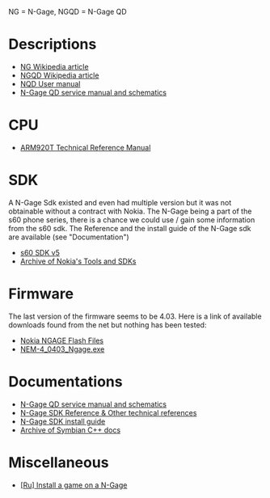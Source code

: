 NG = N-Gage, NGQD = N-Gage QD


# Descriptions

* [NG Wikipedia article](https://en.wikipedia.org/wiki/N-Gage)
* [NGQD Wikipedia article](https://en.wikipedia.org/wiki/N-Gage_QD)
* [NQD User manual](http://www.manualslib.com/manual/112327/Nokia-N-Gage-Qd.html?page=4#manual)
* [N-Gage QD service manual and schematics](http://www.cpkb.org/wiki/Nokia_N-Gage_QD_service_manual_and_schematics_download)

# CPU


* [ARM920T Technical Reference Manual](http://infocenter.arm.com/help/index.jsp?topic=/com.arm.doc.ddi0151c/I71066.html) 


# SDK


A N-Gage Sdk existed and even had multiple version but it was not obtainable without a contract with Nokia. The N-Gage being a part of the s60 phone series, there is a chance we could use / gain some information from the s60 sdk.
The Reference and the install guide of the N-Gage sdk are available (see "Documentation") 


* [s60 SDK v5](http://www.mediafire.com/download/mbahmx9nyry45vj/S60_5th_SDK_ASP_v1.0.1.zip)
* [Archive of Nokia's Tools and SDKs](https://www.mediafire.com/folder/79jhy594xb3uk/Symbian_Development)


# Firmware

The last version of the firmware seems to be 4.03. Here is a link of available downloads found from the net but nothing has been tested:

* [Nokia NGAGE Flash Files](http://www.freeflashfile.com/nokia.php?opt=bm9raWEvRENUNC9OR0FHRS5ORU0tNA%3D%3D)
* [NEM-4_0403_Ngage.exe](http://www.4shared.com/file/FGyn2kWL/NEM-4_0403_Ngage.html)


# Documentations

* [N-Gage QD service manual and schematics](http://www.cpkb.org/wiki/Nokia_N-Gage_QD_service_manual_and_schematics_download)
* [N-Gage SDK Reference & Other technical references](https://techwriter79.wikispaces.com/Nokia)
* [N-Gage SDK install guide](https://techwriter79.wikispaces.com/file/view/NGage_SDK_2.1_Installation_Guide.pdf)
* [Archive of Symbian C++ docs](http://web.archive.org/web/20141028092534/http://developer.nokia.com/community/wiki/Symbian_C%2B%2B)

# Miscellaneous

* [[Ru] Install a game on a N-Gage](http://rutracker.org/forum/viewtopic.php?t=329313)